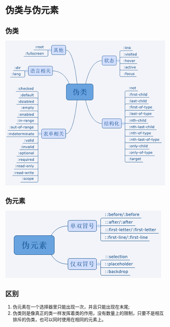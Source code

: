 # 伪类与伪元素

## 伪类

![](../.gitbook/assets/image%20%28183%29.png)

## 伪元素

![](../.gitbook/assets/image%20%2850%29.png)

## 区别

1. 伪元素在一个选择器里只能出现一次，并且只能出现在末尾;
2. 伪类则是像真正的类一样发挥着类的作用，没有数量上的限制，只要不是相互排斥的伪类，也可以同时使用在相同的元素上。

